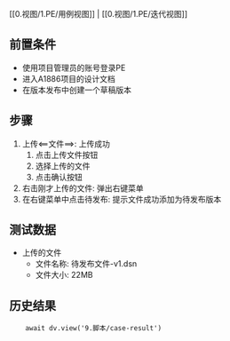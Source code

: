 [[0.视图/1.PE/用例视图]] | [[0.视图/1.PE/迭代视图]]

## 前置条件

- 使用项目管理员的账号登录PE
- 进入A1886项目的设计文档
- 在版本发布中创建一个草稿版本

## 步骤

1. 上传<==文件==>: 上传成功
	1. 点击上传文件按钮
	2. 选择上传的文件
	3. 点击确认按钮
2. 右击刚才上传的文件: 弹出右键菜单
3. 在右键菜单中点击待发布: 提示文件成功添加为待发布版本

## 测试数据

- 上传的文件
	- 文件名称: 待发布文件-v1.dsn
	- 文件大小: 22MB

## 历史结果

```dataviewjs
    await dv.view('9.脚本/case-result')
```
